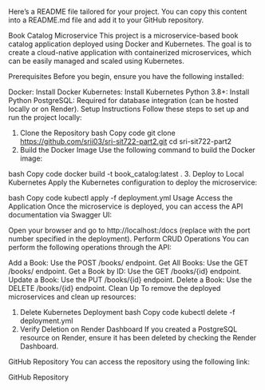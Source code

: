 
Here’s a README file tailored for your project. You can copy this content into a README.md file and add it to your GitHub repository.

Book Catalog Microservice
This project is a microservice-based book catalog application deployed using Docker and Kubernetes. The goal is to create a cloud-native application with containerized microservices, which can be easily managed and scaled using Kubernetes.

Prerequisites
Before you begin, ensure you have the following installed:

Docker: Install Docker
Kubernetes: Install Kubernetes
Python 3.8+: Install Python
PostgreSQL: Required for database integration (can be hosted locally or on Render).
Setup Instructions
Follow these steps to set up and run the project locally:

1. Clone the Repository
bash
Copy code
git clone https://github.com/srii03/sri-sit722-part2.git
cd sri-sit722-part2
2. Build the Docker Image
Use the following command to build the Docker image:

bash
Copy code
docker build -t book_catalog:latest .
3. Deploy to Local Kubernetes
Apply the Kubernetes configuration to deploy the microservice:

bash
Copy code
kubectl apply -f deployment.yml
Usage
Access the Application
Once the microservice is deployed, you can access the API documentation via Swagger UI:

Open your browser and go to http://localhost:<PORT>/docs (replace <PORT> with the port number specified in the deployment).
Perform CRUD Operations
You can perform the following operations through the API:

Add a Book: Use the POST /books/ endpoint.
Get All Books: Use the GET /books/ endpoint.
Get a Book by ID: Use the GET /books/{id} endpoint.
Update a Book: Use the PUT /books/{id} endpoint.
Delete a Book: Use the DELETE /books/{id} endpoint.
Clean Up
To remove the deployed microservices and clean up resources:

1. Delete Kubernetes Deployment
bash
Copy code
kubectl delete -f deployment.yml
2. Verify Deletion on Render Dashboard
If you created a PostgreSQL resource on Render, ensure it has been deleted by checking the Render Dashboard.

GitHub Repository
You can access the repository using the following link:

GitHub Repository
